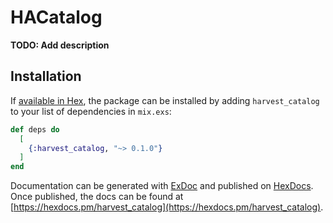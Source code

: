# HACatalog

**TODO: Add description**

## Installation

If [available in Hex](https://hex.pm/docs/publish), the package can be installed
by adding `harvest_catalog` to your list of dependencies in `mix.exs`:

```elixir
def deps do
  [
    {:harvest_catalog, "~> 0.1.0"}
  ]
end
```

Documentation can be generated with [ExDoc](https://github.com/elixir-lang/ex_doc)
and published on [HexDocs](https://hexdocs.pm). Once published, the docs can
be found at [https://hexdocs.pm/harvest_catalog](https://hexdocs.pm/harvest_catalog).

